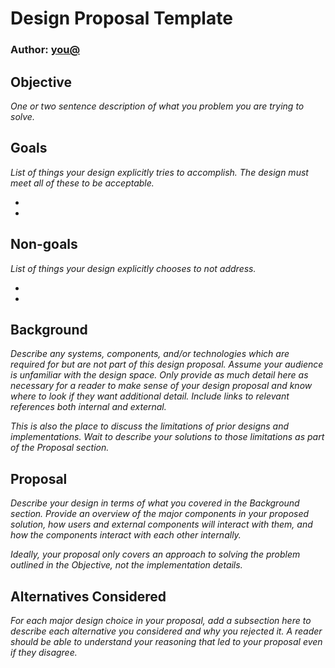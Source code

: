 # Design Proposal Template

### Author: [you@](mailto:you@domain.example)

## Objective 

_One or two sentence description of what you problem you are trying to solve._

## Goals

_List of things your design explicitly tries to accomplish. The design must meet all of these to be acceptable._

* 
* 

## Non-goals

_List of things your design explicitly chooses to not address._

* 
* 

## Background

_Describe any systems, components, and/or technologies which are required for
but are not part of this design proposal. Assume your audience is unfamiliar
with the design space. Only provide as much detail here as necessary for a
reader to make sense of your design proposal and know where to look if they
want additional detail. Include links to relevant references both internal
and external._

_This is also the place to discuss the limitations of prior designs and
implementations. Wait to describe your solutions to those limitations as part
of the Proposal section._

## Proposal

_Describe your design in terms of what you covered in the Background section.
Provide an overview of the major components in your proposed solution, how
users and external components will interact with them, and how the components
interact with each other internally._

_Ideally, your proposal only covers an approach to solving the problem
outlined in the Objective, not the implementation details._


## Alternatives Considered

_For each major design choice in your proposal, add a subsection here to
describe each alternative you considered and why you rejected it. A reader
should be able to understand your reasoning that led to your proposal even if
they disagree._


